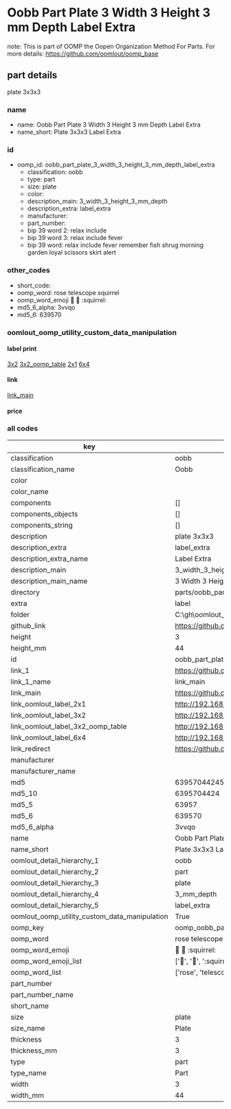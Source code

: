 # Oobb Part Plate 3 Width 3 Height 3 mm Depth Label Extra  

note: This is part of OOMP the Oopen Organization Method For Parts. For more details: https://github.com/oomlout/oomp_base

##  part details
  



plate 3x3x3



### name
* name: Oobb Part Plate 3 Width 3 Height 3 mm Depth Label Extra
* name_short: Plate 3x3x3 Label Extra
### id
* oomp_id: oobb_part_plate_3_width_3_height_3_mm_depth_label_extra
  * classification: oobb
  * type: part
  * size: plate
  * color: 
  * description_main: 3_width_3_height_3_mm_depth
  * description_extra: label_extra
  * manufacturer: 
  * part_number: 
  * bip 39 word 2: relax include
  * bip 39 word 3: relax include fever
  * bip 39 word: relax include fever remember fish shrug morning garden loyal scissors skirt alert

### other_codes
* short_code: 
* oomp_word: rose telescope squirrel
* oomp_word_emoji :rose: :telescope: :squirrel:
* md5_6_alpha: 3vvqo
* md5_6: 639570






### oomlout_oomp_utility_custom_data_manipulation
#### label print
[3x2](http://192.168.1.245:1112/?label=oomp%203vvqo)
[3x2_oomp_table](http://192.168.1.108:1112/?label=oomp%203vvqo)
[2x1](http://192.168.1.242:1112/?label=oomp%203vvqo)
[6x4](http://192.168.1.55:1112/?label=oomp%203vvqo)    

#### link

[link_main](https://github.com/oomlout/oomlout_oobb_version_4_generated_parts/tree/main/navigation_oomp/oobb/part/plate/3_width_3_height_3_mm_depth/label_extra/part)                              

#### price







### all codes 
| key | value |  
| --- | --- |  
| classification | oobb |  
| classification_name | Oobb |  
| color |  |  
| color_name |  |  
| components | [] |  
| components_objects | [] |  
| components_string | [] |  
| description | plate 3x3x3 |  
| description_extra | label_extra |  
| description_extra_name | Label Extra |  
| description_main | 3_width_3_height_3_mm_depth |  
| description_main_name | 3 Width 3 Height 3 mm Depth |  
| directory | parts/oobb_part_plate_3_width_3_height_3_mm_depth_label_extra |  
| extra | label |  
| folder | C:\gh\oomlout_oobb_version_4_generated_parts\parts\oobb_part_plate_3_width_3_height_3_mm_depth_label_extra |  
| github_link | https://github.com/oomlout/oomlout_oomp_part_src/tree/main/parts/oobb_part_plate_3_width_3_height_3_mm_depth_label_extra |  
| height | 3 |  
| height_mm | 44 |  
| id | oobb_part_plate_3_width_3_height_3_mm_depth_label_extra |  
| link_1 | https://github.com/oomlout/oomlout_oobb_version_4_generated_parts/tree/main/navigation_oomp/oobb/part/plate/3_width_3_height_3_mm_depth/label_extra/part |  
| link_1_name | link_main |  
| link_main | https://github.com/oomlout/oomlout_oobb_version_4_generated_parts/tree/main/navigation_oomp/oobb/part/plate/3_width_3_height_3_mm_depth/label_extra/part |  
| link_oomlout_label_2x1 | http://192.168.1.242:1112/?label=oomp%203vvqo |  
| link_oomlout_label_3x2 | http://192.168.1.245:1112/?label=oomp%203vvqo |  
| link_oomlout_label_3x2_oomp_table | http://192.168.1.108:1112/?label=oomp%203vvqo |  
| link_oomlout_label_6x4 | http://192.168.1.55:1112/?label=oomp%203vvqo |  
| link_redirect | https://github.com/oomlout/oomlout_oobb_version_4_generated_parts/tree/main/parts/oobb_plate_03_03_03_ex_label |  
| manufacturer |  |  
| manufacturer_name |  |  
| md5 | 63957044245fb1ff1d2bdb5aaadc9da8 |  
| md5_10 | 6395704424 |  
| md5_5 | 63957 |  
| md5_6 | 639570 |  
| md5_6_alpha | 3vvqo |  
| name | Oobb Part Plate 3 Width 3 Height 3 mm Depth Label Extra |  
| name_short | Plate 3x3x3 Label Extra |  
| oomlout_detail_hierarchy_1 | oobb |  
| oomlout_detail_hierarchy_2 | part |  
| oomlout_detail_hierarchy_3 | plate |  
| oomlout_detail_hierarchy_4 | 3_mm_depth |  
| oomlout_detail_hierarchy_5 | label_extra |  
| oomlout_oomp_utility_custom_data_manipulation | True |  
| oomp_key | oomp_oobb_part_plate_3_width_3_height_3_mm_depth_label_extra |  
| oomp_word | rose telescope squirrel |  
| oomp_word_emoji | :rose: :telescope: :squirrel: |  
| oomp_word_emoji_list | [':rose:', ':telescope:', ':squirrel:'] |  
| oomp_word_list | ['rose', 'telescope', 'squirrel'] |  
| part_number |  |  
| part_number_name |  |  
| short_name |  |  
| size | plate |  
| size_name | Plate |  
| thickness | 3 |  
| thickness_mm | 3 |  
| type | part |  
| type_name | Part |  
| width | 3 |  
| width_mm | 44 |  
